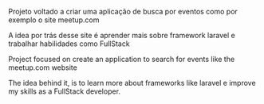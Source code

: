 Projeto voltado a criar uma aplicação de busca por eventos como por exemplo o site meetup.com

A idea por trás desse site é aprender mais sobre framework laravel e trabalhar habilidades como FullStack


Project focused on create an application to search for events like the meetup.com website

The idea behind it, is to learn more about frameworks like laravel e improve my skills as a FullStack developer.